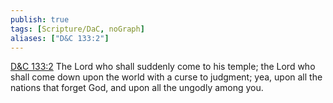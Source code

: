 ```yaml
---
publish: true
tags: [Scripture/DaC, noGraph]
aliases: ["D&C 133:2"]
---
```

[D&C 133:2](https://churchofjesuschrist.org/study/scriptures/dc-testament/dc/133?lang=eng&id=p2#p2) The Lord who shall suddenly come to his temple; the Lord who shall come down upon the world with a curse to judgment; yea, upon all the nations that forget God, and upon all the ungodly among you.
